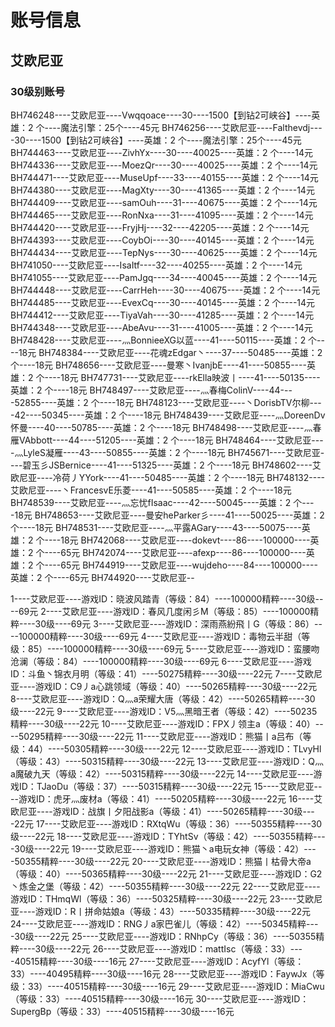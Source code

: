 # 账号信息

## 艾欧尼亚

### 30级别账号

BH746248----艾欧尼亚----Vwqqoace----30----1500【到钻2可峡谷】----英雄：2 个----魔法引擎：25个----45元
BH746256----艾欧尼亚----Falthevdj----30----1500【到钻2可峡谷】----英雄：2 个----魔法引擎：25个----45元
BH744463----艾欧尼亚----ZivhYx----30----40025----英雄：2 个----14元
BH744336----艾欧尼亚----MoezQr----30----40025----英雄：2 个----14元
BH744471----艾欧尼亚----MuseUpf----33----40155----英雄：2 个----14元
BH744380----艾欧尼亚----MagXty----30----41365----英雄：2 个----14元
BH744409----艾欧尼亚----samOuh----31----40675----英雄：2 个----14元
BH744465----艾欧尼亚----RonNxa----31----41095----英雄：2 个----14元
BH744420----艾欧尼亚----FryjHj----32----42205----英雄：2 个----14元
BH744393----艾欧尼亚----CoybOi----30----40145----英雄：2 个----14元
BH744434----艾欧尼亚----TepNys----30----40625----英雄：2 个----14元
BH741050----艾欧尼亚----IsaItf----32----40255----英雄：2 个----14元
BH741055----艾欧尼亚----PamJgq----34----40045----英雄：2 个----14元
BH744448----艾欧尼亚----CarrHeh----30----40675----英雄：2 个----14元
BH744485----艾欧尼亚----EvexCq----30----40145----英雄：2 个----14元
BH744412----艾欧尼亚----TiyaVah----30----41285----英雄：2 个----14元
BH744348----艾欧尼亚----AbeAvu----31----41005----英雄：2 个----14元
BH748428----艾欧尼亚----灬BonnieeXG以蓝----41----50115----英雄：2 个----18元
BH748384----艾欧尼亚----花魂zEdgar丶----37----50485----英雄：2 个----18元
BH748656----艾欧尼亚----曼寒丶IvanjbE----41----50855----英雄：2 个----18元
BH747731----艾欧尼亚----rkElla映波丨----41----50135----英雄：2 个----18元
BH748497----艾欧尼亚----灬春梅ColinV----44----52855----英雄：2 个----18元
BH748123----艾欧尼亚----丶DorisbTV尔柳----42----50345----英雄：2 个----18元
BH748439----艾欧尼亚----灬DoreenDv怀曼----40----50785----英雄：2 个----18元
BH748498----艾欧尼亚----灬春雁VAbbott----44----51205----英雄：2 个----18元
BH748464----艾欧尼亚----灬LyleS凝雁----43----50855----英雄：2 个----18元
BH745671----艾欧尼亚----碧玉彡JSBernice----41----51325----英雄：2 个----18元
BH748602----艾欧尼亚----冷荷丿YYork----41----50485----英雄：2 个----18元
BH748132----艾欧尼亚----丶FrancesvE乐菱----41----50585----英雄：2 个----18元
BH748539----艾欧尼亚----灬忘忧fIsaac----42----50045----英雄：2 个----18元
BH748653----艾欧尼亚----曼安heParker彡----41----50025----英雄：2 个----18元
BH748531----艾欧尼亚----灬平露AGary----43----50075----英雄：2 个----18元
BH742068----艾欧尼亚----dokevt----86----100000----英雄：2 个----65元
BH742074----艾欧尼亚----afexp----86----100000----英雄：2 个----65元
BH744919----艾欧尼亚----wujdeho----84----100000----英雄：2 个----65元
BH744920----艾欧尼亚--

1----艾欧尼亚----游戏ID：晓波风踏青（等级：84）----100000精粹----30级----69元
2----艾欧尼亚----游戏ID：春风几度闲彡M（等级：85）----100000精粹----30级----69元
3----艾欧尼亚----游戏ID：深雨燕紛飛丨G（等级：86）----100000精粹----30级----69元
4----艾欧尼亚----游戏ID：毒物云半甜（等级：85）----100000精粹----30级----69元
5----艾欧尼亚----游戏ID：蛮腰吻沧澜（等级：84）----100000精粹----30级----69元
6----艾欧尼亚----游戏ID：斗鱼丶锦衣月明（等级：41）----50275精粹----30级----22元
7----艾欧尼亚----游戏ID：C9丿a心跳领域（等级：40）----50265精粹----30级----22元
8----艾欧尼亚----游戏ID：Q灬a荣耀大唐（等级：42）----50265精粹----30级----22元
9----艾欧尼亚----游戏ID：V5灬黑暗王者（等级：42）----50235精粹----30级----22元
10----艾欧尼亚----游戏ID：FPX丿领主a（等级：40）----50295精粹----30级----22元
11----艾欧尼亚----游戏ID：熊猫丨a吕布（等级：44）----50305精粹----30级----22元
12----艾欧尼亚----游戏ID：TLvyHl（等级：43）----50315精粹----30级----22元
13----艾欧尼亚----游戏ID：Q灬a魔破九天（等级：42）----50315精粹----30级----22元
14----艾欧尼亚----游戏ID：TJaoDu（等级：37）----50315精粹----30级----22元
15----艾欧尼亚----游戏ID：虎牙灬废材a（等级：41）----50205精粹----30级----22元
16----艾欧尼亚----游戏ID：战旗丨夕阳战影a（等级：41）----50265精粹----30级----22元
17----艾欧尼亚----游戏ID：RXtqWu（等级：36）----50355精粹----30级----22元
18----艾欧尼亚----游戏ID：TYhtSv（等级：42）----50355精粹----30级----22元
19----艾欧尼亚----游戏ID：熊猫丶a电玩女神（等级：42）----50355精粹----30级----22元
20----艾欧尼亚----游戏ID：熊猫丨枯骨大帝a（等级：40）----50365精粹----30级----22元
21----艾欧尼亚----游戏ID：G2丶炼金之堡（等级：42）----50355精粹----30级----22元
22----艾欧尼亚----游戏ID：THmqWl（等级：36）----50325精粹----30级----22元
23----艾欧尼亚----游戏ID：R丨拼命姑娘a（等级：43）----50335精粹----30级----22元
24----艾欧尼亚----游戏ID：RNG丿a家巴雀儿（等级：42）----50345精粹----30级----22元
25----艾欧尼亚----游戏ID：RNhpCy（等级：36）----50355精粹----30级----22元
26----艾欧尼亚----游戏ID：mattIsc（等级：33）----40515精粹----30级----16元
27----艾欧尼亚----游戏ID：AcyfYl（等级：33）----40495精粹----30级----16元
28----艾欧尼亚----游戏ID：FaywJx（等级：33）----40515精粹----30级----16元
29----艾欧尼亚----游戏ID：MiaCwu（等级：33）----40515精粹----30级----16元
30----艾欧尼亚----游戏ID：SupergBp（等级：33）----40515精粹----30级----16元
